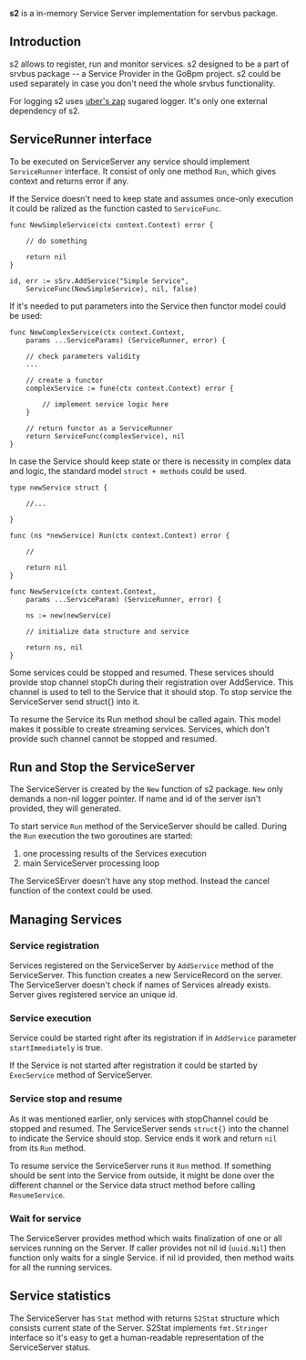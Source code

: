 **s2** is a in-memory Service Server implementation for servbus package.

## Introduction

s2 allows to register, run and monitor services. s2 designed to be a part of srvbus package -- a Service Provider in the GoBpm project. s2 could be used separately in case you don't need the whole srvbus functionality.

For logging s2 uses [uber's zap](https://github.com/uber-go/zap) sugared logger. It's only one external dependency of s2.

## ServiceRunner interface

To be executed on ServiceServer any service should implement `ServiceRunner` interface. It consist of only one method `Run`, which gives context and returns error if any. 

If the Service doesn't need to keep state and assumes once-only execution it could be ralized as the function casted to `ServiceFunc`.

    func NewSimpleService(ctx context.Context) error {

        // do something

        return nil
    } 

    id, err := sSrv.AddService("Simple Service", 
        ServiceFunc(NewSimpleService), nil, false)

If it's needed to put parameters into the Service then functor model could be used:

    func NewComplexService(ctx context.Context,
        params ...ServiceParams) (ServiceRunner, error) {
        
        // check parameters validity
        ...

        // create a functor
        complexService := fune(ctx context.Context) error {
            
            // implement service logic here
        }

        // return functor as a ServiceRunner
        return ServiceFunc(complexService), nil
    }

In case the Service should keep state or there is necessity in complex data and logic, the standard model `struct + methods` could be used.

    type newService struct {

        //...

    } 

    func (ns *newService) Run(ctx context.Context) error {

        //

        return nil
    }

    func NewService(ctx context.Context, 
        params ...ServiceParam) (ServiceRunner, error) {

        ns := new(newService)

        // initialize data structure and service

        return ns, nil
    }

Some services could be stopped and resumed. These services should provide stop channel stopCh during their registration over AddService. This channel is used to tell to the Service that it should stop. To stop service the ServiceServer send struct{} into it.

To resume the Service its Run method shoul be called again. This model makes it possible to create streaming services. Services, which don't provide such channel cannot be stopped and resumed.

## Run and Stop the ServiceServer

The ServiceServer is created by the `New` function of s2 package. `New` only demands a non-nil logger pointer. If name and id of the server isn't provided, they will generated.

To start service `Run` method of the ServiceServer should be called.
During the `Run` execution the two goroutines are started:

  1. one processing results of the Services execution
  2. main ServiceServer processing loop

The ServiceSErver doesn't have any stop method. Instead the cancel function of the context could be used.

## Managing Services

### Service registration

Services registered on the ServiceServer by `AddService` method of the ServiceServer. This function creates a new ServiceRecord on the server. The ServiceServer doesn't check if names of Services already exists. Server gives registered service an unique id.

### Service execution

Service could be started right after its registration if in `AddService` parameter `startImmediately` is true.

If the Service is not started after registration it could be started by `ExecService` method of ServiceServer.

### Service stop and resume

As it was mentioned earlier, only services with stopChannel could be stopped and resumed. The ServiceServer sends `struct{}` into the channel to indicate the Service should stop. Service ends it work and return `nil` from its `Run` method.

To resume service the ServiceServer runs it `Run` method. If something should be sent into the Service from outside, it might be done over the different channel or the Service data struct method before calling `ResumeService`.

### Wait for service

The ServiceServer provides method which waits finalization of one or all services running on the Server. If caller provides not nil id (`uuid.Nil`) then function only waits for a single Service. if nil id provided, then method waits for all the running services.

## Service statistics

The ServiceServer has `Stat` method with returns `S2Stat` structure which consists current state of the Server. S2Stat implements `fmt.Stringer` interface so it's easy to get a human-readable representation of the ServiceServer status.
